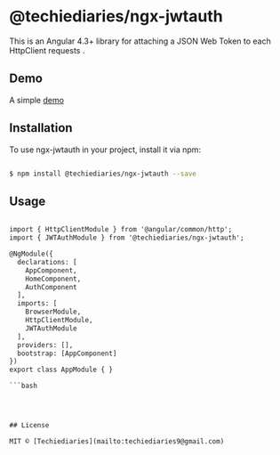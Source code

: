 # @techiediaries/ngx-jwtauth

This is an Angular 4.3+ library for attaching a JSON Web Token to each HttpClient requests .

## Demo 
A simple [demo](https://www.techiediaries.com/demos/ngx-jwtauth/)


## Installation

To use ngx-jwtauth in your project, install it via npm:

```bash

$ npm install @techiediaries/ngx-jwtauth --save

```

## Usage

```xml

import { HttpClientModule } from '@angular/common/http';
import { JWTAuthModule } from '@techiediaries/ngx-jwtauth';

@NgModule({
  declarations: [
    AppComponent,
    HomeComponent,
    AuthComponent
  ],
  imports: [
    BrowserModule,
    HttpClientModule,
    JWTAuthModule
  ],
  providers: [],
  bootstrap: [AppComponent]
})
export class AppModule { }

```bash




## License

MIT © [Techiediaries](mailto:techiediaries9@gmail.com)
